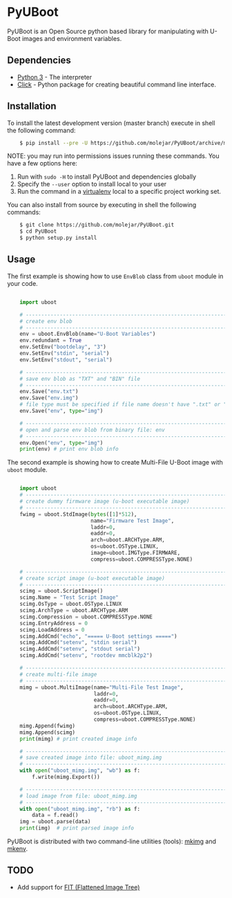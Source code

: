 PyUBoot
=======

PyUBoot is an Open Source python based library for manipulating with U-Boot images and environment variables.

Dependencies
------------

- [Python 3](https://www.python.org) - The interpreter
- [Click](http://click.pocoo.org/6) - Python package for creating beautiful command line interface.

Installation
------------

To install the latest development version (master branch) execute in shell the following command:

``` bash
    $ pip install --pre -U https://github.com/molejar/PyUBoot/archive/master.zip
```

NOTE: you may run into permissions issues running these commands.
You have a few options here:

1. Run with `sudo -H` to install PyUBoot and dependencies globally
2. Specify the `--user` option to install local to your user
3. Run the command in a [virtualenv](https://virtualenv.pypa.io/en/latest/) local to a specific project working set.

You can also install from source by executing in shell the following commands:

``` bash
    $ git clone https://github.com/molejar/PyUBoot.git
    $ cd PyUBoot
    $ python setup.py install
```

Usage
-----

The first example is showing how to use `EnvBlob` class from `uboot` module in your code.

``` python

    import uboot

    # --------------------------------------------------------------------------------
    # create env blob
    # --------------------------------------------------------------------------------
    env = uboot.EnvBlob(name="U-Boot Variables")
    env.redundant = True
    env.SetEnv("bootdelay", "3")
    env.SetEnv("stdin", "serial")
    env.SetEnv("stdout", "serial")

    # --------------------------------------------------------------------------------
    # save env blob as "TXT" and "BIN" file
    # --------------------------------------------------------------------------------
    env.Save("env.txt")
    env.Save("env.img")
    # file type must be specified if file name doesn't have ".txt" or ".img" extension
    env.Save("env", type="img")

    # --------------------------------------------------------------------------------
    # open and parse env blob from binary file: env
    # --------------------------------------------------------------------------------
    env.Open("env", type="img")
    print(env) # print env blob info
```

The second example is showing how to create Multi-File U-Boot image with `uboot` module.

``` python

    import uboot
    # --------------------------------------------------------------------------------
    # create dummy firmware image (u-boot executable image)
    # --------------------------------------------------------------------------------
    fwimg = uboot.StdImage(bytes([1]*512),
                           name="Firmware Test Image",
                           laddr=0,
                           eaddr=0,
                           arch=uboot.ARCHType.ARM,
                           os=uboot.OSType.LINUX,
                           image=uboot.IMGType.FIRMWARE,
                           compress=uboot.COMPRESSType.NONE)

    # --------------------------------------------------------------------------------
    # create script image (u-boot executable image)
    # --------------------------------------------------------------------------------
    scimg = uboot.ScriptImage()
    scimg.Name = "Test Script Image"
    scimg.OsType = uboot.OSType.LINUX
    scimg.ArchType = uboot.ARCHType.ARM
    scimg.Compression = uboot.COMPRESSType.NONE
    scimg.EntryAddress = 0
    scimg.LoadAddress = 0
    scimg.AddCmd("echo", "===== U-Boot settings =====")
    scimg.AddCmd("setenv", "stdin serial")
    scimg.AddCmd("setenv", "stdout serial")
    scimg.AddCmd("setenv", "rootdev mmcblk2p2")

    # --------------------------------------------------------------------------------
    # create multi-file image
    # --------------------------------------------------------------------------------
    mimg = uboot.MultiImage(name="Multi-File Test Image",
                            laddr=0,
                            eaddr=0,
                            arch=uboot.ARCHType.ARM,
                            os=uboot.OSType.LINUX,
                            compress=uboot.COMPRESSType.NONE)
    mimg.Append(fwimg)
    mimg.Append(scimg)
    print(mimg) # print created image info

    # --------------------------------------------------------------------------------
    # save created image into file: uboot_mimg.img
    # --------------------------------------------------------------------------------
    with open("uboot_mimg.img", "wb") as f:
        f.write(mimg.Export())

    # --------------------------------------------------------------------------------
    # load image from file: uboot_mimg.img
    # --------------------------------------------------------------------------------
    with open("uboot_mimg.img", "rb") as f:
        data = f.read()
    img = uboot.parse(data)
    print(img)  # print parsed image info
```

PyUBoot is distributed with two command-line utilities (tools): [mkimg](doc/mkimg.md) and [mkenv](doc/mkenv.md).

TODO
----

* Add support for [FIT (Flattened Image Tree)](http://www.crashcourse.ca/wiki/index.php/U-Boot_FIT_images)
